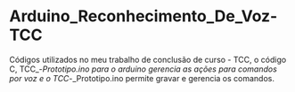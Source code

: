 # Arduino_Reconhecimento_De_Voz-TCC
Códigos utilizados no meu trabalho de conclusão de curso - TCC, o código C, TCC_-_Prototipo.ino para o arduino gerencia as ações para comandos por voz e o TCC_-_Prototipo.ino permite gravar e gerencia os comandos.

